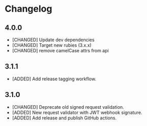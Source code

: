 # Changelog

## 4.0.0

* [CHANGED] Update dev dependencies
* [CHANGED] Target new rubies (3.x.x) 
* [CHANGED] remove camelCase attrs from api

## 3.1.1

* [ADDED] Add release tagging workflow.

## 3.1.0

* [CHANGED] Deprecate old signed request validation.
* [ADDED] New request validator with JWT webhook signature.
* [ADDED] Add release and publish GitHub actions.
